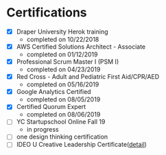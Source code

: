 # Certifications

- [x] Draper University Herok training
  - completed on 10/22/2018
- [x] AWS Certified Solutions Architect - Associate 
  - completed on 01/12/2019
- [x] Professional Scrum Master I (PSM I)
  - completed on 04/23/2019
- [x] Red Cross - Adult and Pediatric First Aid/CPR/AED
  - completed on 05/16/2019
- [x] Google Analytics Certified
  - completed on 08/05/2019
- [x] Certified Quorum Expert
  - completed on 08/06/2019
- [ ] YC Startupschool Online Fall 19
  - in progress
- [ ] one design thinking certification
- [ ] IDEO U Creative Leadership Certificate([detail](https://www.ideou.com/pages/creative-leadership-certificate))
